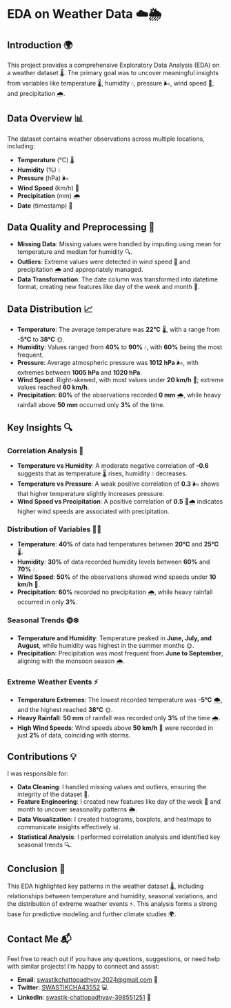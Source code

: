 # EDA on Weather Data ☁️🌦️

## Introduction 🌍
This project provides a comprehensive Exploratory Data Analysis (EDA) on a weather dataset 🌡️. The primary goal was to uncover meaningful insights from variables like temperature 🌡️, humidity 💧, pressure 🌬️, wind speed 💨, and precipitation 🌧️.

## Data Overview 📊
The dataset contains weather observations across multiple locations, including:
- **Temperature** (°C) 🌡️
- **Humidity** (%) 💧
- **Pressure** (hPa) 🌬️
- **Wind Speed** (km/h) 💨
- **Precipitation** (mm) 🌧️
- **Date** (timestamp) 📅

## Data Quality and Preprocessing 🔧
- **Missing Data**: Missing values were handled by imputing using mean for temperature and median for humidity 🔍.
- **Outliers**: Extreme values were detected in wind speed 💨 and precipitation 🌧️ and appropriately managed.
- **Data Transformation**: The date column was transformed into datetime format, creating new features like day of the week and month 📅.

## Data Distribution 📈
- **Temperature**: The average temperature was **22°C** 🌡️, with a range from **-5°C** to **38°C** 🌞.
- **Humidity**: Values ranged from **40%** to **90%** 💧, with **60%** being the most frequent.
- **Pressure**: Average atmospheric pressure was **1012 hPa** 🌬️, with extremes between **1005 hPa** and **1020 hPa**.
- **Wind Speed**: Right-skewed, with most values under **20 km/h** 💨; extreme values reached **60 km/h**.
- **Precipitation**: **60%** of the observations recorded **0 mm** 🌧️, while heavy rainfall above **50 mm** occurred only **3%** of the time.

## Key Insights 🔍

### Correlation Analysis 🔗
- **Temperature vs Humidity**: A moderate negative correlation of **-0.6** suggests that as temperature 🌡️ rises, humidity 💧 decreases.
- **Temperature vs Pressure**: A weak positive correlation of **0.3** 🌬️ shows that higher temperature slightly increases pressure.
- **Wind Speed vs Precipitation**: A positive correlation of **0.5** 💨🌧️ indicates higher wind speeds are associated with precipitation.

### Distribution of Variables 🧑‍💻
- **Temperature**: **40%** of data had temperatures between **20°C** and **25°C** 🌡️.
- **Humidity**: **30%** of data recorded humidity levels between **60%** and **70%** 💧.
- **Wind Speed**: **50%** of the observations showed wind speeds under **10 km/h** 💨.
- **Precipitation**: **60%** recorded no precipitation 🌧️, while heavy rainfall occurred in only **3%**.

### Seasonal Trends 🌞❄️
- **Temperature and Humidity**: Temperature peaked in **June, July, and August**, while humidity was highest in the summer months 🌞.
- **Precipitation**: Precipitation was most frequent from **June to September**, aligning with the monsoon season 🌧️.

### Extreme Weather Events ⚡
- **Temperature Extremes**: The lowest recorded temperature was **-5°C** 🌨️, and the highest reached **38°C** 🌞.
- **Heavy Rainfall**: **50 mm** of rainfall was recorded only **3%** of the time 🌧️.
- **High Wind Speeds**: Wind speeds above **50 km/h** 💨 were recorded in just **2%** of data, coinciding with storms.

## Contributions 💡
I was responsible for:
- **Data Cleaning**: I handled missing values and outliers, ensuring the integrity of the dataset 🔧.
- **Feature Engineering**: I created new features like day of the week 📅 and month to uncover seasonality patterns 🌦️.
- **Data Visualization**: I created histograms, boxplots, and heatmaps to communicate insights effectively 📊.
- **Statistical Analysis**: I performed correlation analysis and identified key seasonal trends 🔍.

## Conclusion 🎯
This EDA highlighted key patterns in the weather dataset 🌡️, including relationships between temperature and humidity, seasonal variations, and the distribution of extreme weather events ⚡. This analysis forms a strong base for predictive modeling and further climate studies 🌍.

## Contact Me 📬
Feel free to reach out if you have any questions, suggestions, or need help with similar projects! I’m happy to connect and assist:
- **Email**: [swastikchattopadhyay.2024@gmail.com](mailto:swastikchattopadhyay.2024@gmail.com) 📧
- **Twitter**: [SWASTIKCHA43552](https://x.com/SWASTIKCHA43552) 💻
- **LinkedIn**: [swastik-chattopadhyay-398551251](https://www.linkedin.com/in/swastik-chattopadhyay-398551251/) 👔

